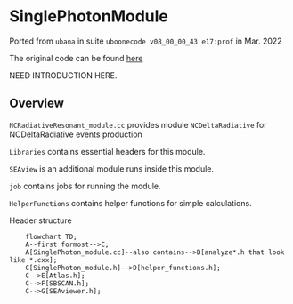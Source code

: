 # SinglePhotonModule 
Ported from `ubana` in suite `uboonecode v08_00_00_43 e17:prof` in Mar. 2022

The original code can be found [here](https://cdcvs.fnal.gov/redmine/projects/ubana/repository?utf8=%E2%9C%93&rev=feature%2Fmarkross_Nov2021_merge)

NEED INTRODUCTION HERE.

## Overview
`NCRadiativeResonant_module.cc` provides module `NCDeltaRadiative` for NCDeltaRadiative events production

`Libraries` contains essential headers for this module.

`SEAview` is an additional module runs inside this module.

`job` contains jobs for running the module.

`HelperFunctions` contains helper functions for simple calculations.

Header structure

```mermaid
	flowchart TD;
	A--first formost-->C;
	A[SinglePhoton_module.cc]--also contains-->B[analyze*.h that look like *.cxx];
	C[SinglePhoton_module.h]-->D[helper_functions.h];
	C-->E[Atlas.h];
	C-->F[SBSCAN.h];
	C-->G[SEAviewer.h];
```

